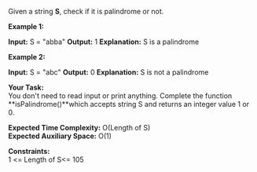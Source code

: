 Given a string **S**, check if it is palindrome or not.

**Example 1:**

**Input:** S = "abba"
**Output:** 1
**Explanation:** S is a palindrome

**Example 2:**

**Input:** S = "abc" 
**Output:** 0
**Explanation:** S is not a palindrome

**Your Task:**  
You don't need to read input or print anything. Complete the function **isPalindrome()**which accepts string S and returns an integer value 1 or 0.  
  
**Expected Time Complexity:** O(Length of S)  
**Expected Auxiliary Space:** O(1)

  
**Constraints:**  
1 <= Length of S<= 105
